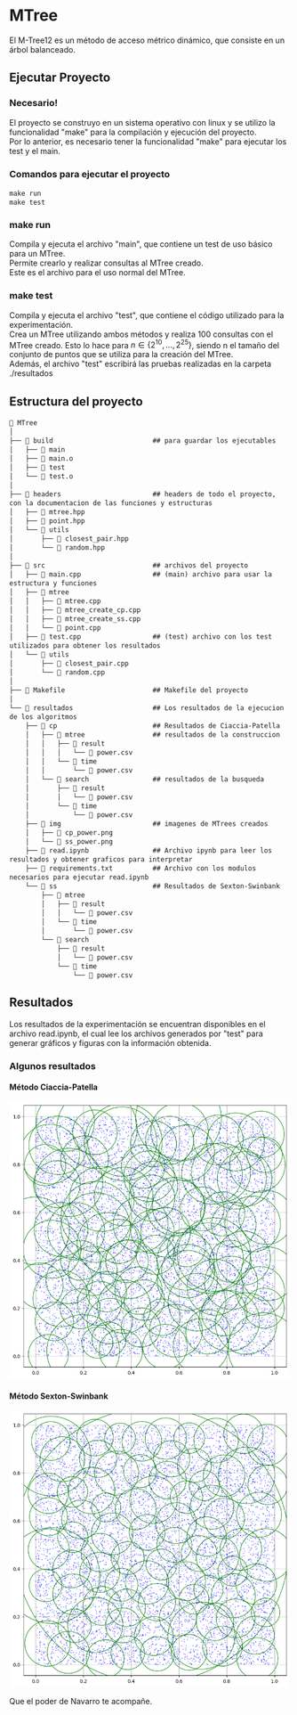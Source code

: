 # MTree
El M-Tree12 es un método de acceso métrico dinámico, que consiste en un árbol balanceado.




## Ejecutar Proyecto
### Necesario!
El proyecto se construyo en un sistema operativo con linux y se utilizo
la funcionalidad "make" para la compilación y ejecución del proyecto.   
Por lo anterior, es necesario tener la funcionalidad "make" para ejecutar los test y el main.



### Comandos para ejecutar el proyecto

    make run
    make test


### make run
Compila y ejecuta el archivo "main", que contiene un test de uso básico para un MTree.  
Permite crearlo y realizar consultas al MTree creado.   
Este es el archivo para el uso normal del MTree.

### make test
Compila y ejecuta el archivo "test", que contiene el código utilizado para la experimentación.  
Crea un MTree utilizando ambos métodos y realiza 100 consultas con el MTree creado.
Esto lo hace para $n \in \{2^{10},...,2^{25}\}$, siendo n el tamaño del conjunto 
de puntos que se utiliza para la creación del MTree.  
Además, el archivo "test" escribirá las pruebas realizadas en la carpeta ./resultados


## Estructura del proyecto

     MTree
    │
    ├──  build                         ## para guardar los ejecutables
    │   ├──  main
    │   ├──  main.o
    │   ├──  test
    │   └──  test.o
    │
    ├──  headers                       ## headers de todo el proyecto, con la documentacion de las funciones y estructuras
    │   ├──  mtree.hpp
    │   ├──  point.hpp
    │   └──  utils
    │       ├──  closest_pair.hpp
    │       └──  random.hpp
    │
    ├── 󱧼 src                           ## archivos del proyecto
    │   ├──  main.cpp                  ## (main) archivo para usar la estructura y funciones
    │   ├──  mtree
    │   │   ├──  mtree.cpp
    │   │   ├──  mtree_create_cp.cpp
    │   │   ├──  mtree_create_ss.cpp
    │   │   └──  point.cpp
    │   ├──  test.cpp                  ## (test) archivo con los test utilizados para obtener los resultados
    │   └──  utils
    │       ├──  closest_pair.cpp
    │       └──  random.cpp
    │
    ├──  Makefile                      ## Makefile del proyecto
    │
    └──  resultados                    ## Los resultados de la ejecucion de los algoritmos
        ├──  cp                        ## Resultados de Ciaccia-Patella
        │   ├──  mtree                 ## resultados de la construccion
        │   │   ├──  result
        │   │   │   └──  power.csv
        │   │   └──  time
        │   │       └──  power.csv
        │   └──  search                ## resultados de la busqueda
        │       ├──  result
        │       │   └──  power.csv
        │       └──  time
        │           └──  power.csv
        ├──  img                       ## imagenes de MTrees creados
        │   ├──  cp_power.png
        │   └──  ss_power.png
        ├──  read.ipynb                ## Archivo ipynb para leer los resultados y obtener graficos para interpretar
        ├──  requirements.txt          ## Archivo con los modulos necesarios para ejecutar read.ipynb
        └──  ss                        ## Resultados de Sexton-Swinbank
            ├──  mtree
            │   ├──  result
            │   │   └──  power.csv
            │   └──  time
            │       └──  power.csv
            └──  search
                ├──  result
                │   └──  power.csv
                └──  time
                    └──  power.csv




## Resultados

Los resultados de la experimentación se encuentran disponibles en el archivo read.ipynb, 
el cual lee los archivos generados por "test" para generar gráficos y figuras con la información
obtenida.


### Algunos resultados 

#### Método Ciaccia-Patella 
![Alt](./resultados/img/cp_13.png)


#### Método Sexton-Swinbank 
![Alt](./resultados/img/ss_13.png)




Que el poder de Navarro te acompañe.